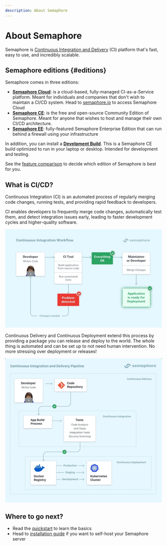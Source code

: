 ```yaml
---
description: About Semaphore
---
```


# About Semaphore

Semaphore is [Continuous Integration and Delivery](https://semaphore.io/continuous-integration) (CI) platform that's fast, easy to use, and incredibly scalable.

## Semaphore editions {#editions}

Semaphore comes in three editions:

- **[Semaphore Cloud](/getting-started/about-semaphore)**: is a cloud-based, fully-managed CI-as-a-Service platform. Meant for individuals and companies that don't wish to maintain a CI/CD system. Head to [semaphore.io](https://semaphore.io) to access Semaphore Cloud
- **[Semaphore CE](/CE/getting-started/install)**: is the free and open-source Community Edition of Semaphore. Meant for anyone that wishes to host and manage their own CI/CD architecture.
- **[Semaphore EE](/EE/getting-started/install)**: fully-featured Semaphore Enterprise Edition that can run behind a firewall using your infrastructure

In addition, you can install a **[Develpment Build](/CE/getting-started/install-local)**. This is a Semaphore CE build optimized to run in your laptop or desktop. Intended for development and testing.

See the [feature comparison](./features) to decide which edition of Semaphore is best for you.

## What is CI/CD?

Continuous Integration (CI) is an automated process of regularly merging code changes, running tests, and providing rapid feedback to developers.

CI enables developers to frequently merge code changes, automatically test them, and detect integration issues early, leading to faster development cycles and higher-quality software.

![CI Workflow](./tour/img/ci-workflow.jpg)

Continuous Delivery and Continuous Deployment extend this process by providing a package you can release and deploy to the world. The whole thing is automated and can be set up to not need human intervention. No more stressing over deployment or releases!

![CD Workflow](./tour/img/cd-workflow.jpg)

## Where to go next?

- Read the [quickstart](./quickstart) to learn the basics
- Head to [installation guide](./install) if you want to self-host your Semaphore server

<!-- new api: [API documentation](../openapi-spec/semaphore-public-api.info.mdx) --->
